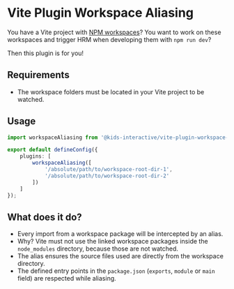 # Vite Plugin Workspace Aliasing

You have a Vite project with [NPM workspaces](https://docs.npmjs.com/cli/v7/using-npm/workspaces)?
You want to work on these workspaces and trigger HRM when developing them with `npm run dev`?

Then this plugin is for you!

## Requirements

- The workspace folders must be located in your Vite project to be watched.

## Usage

```typescript
import workspaceAliasing from '@kids-interactive/vite-plugin-workspace-aliasing';

export default defineConfig({
    plugins: [
        workspaceAliasing([
            '/absolute/path/to/workspace-root-dir-1',
            '/absolute/path/to/workspace-root-dir-2'
        ])
    ]
});
```

## What does it do?

- Every import from a workspace package will be intercepted by an alias.
- Why? Vite must not use the linked workspace packages inside the `node_modules` directory, because those are not watched.
- The alias ensures the source files used are directly from the workspace directory.
- The defined entry points in the `package.json` (`exports`, `module` or `main` field) are respected while aliasing.
